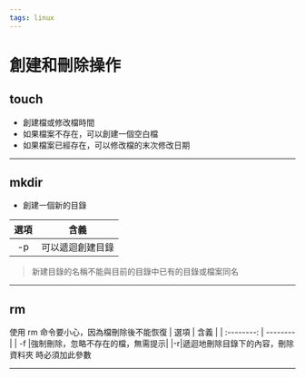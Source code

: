 ```yaml
---
tags: linux
---
```

# 創建和刪除操作

## touch
- 創建檔或修改檔時間
- 如果檔案不存在，可以創建一個空白檔
- 如果檔案已經存在，可以修改檔的末次修改日期

---
## mkdir
- 創建一個新的目錄

| 選項	 | 含義 |
| :--------:| -------- | 
| -p    |可以遞迴創建目錄   | 
>新建目錄的名稱不能與目前的目錄中已有的目錄或檔案同名

---
## rm

使用 rm 命令要小心，因為檔刪除後不能恢復
| 選項	 | 含義 |
| :--------: | -------- | 
| -f    |強制刪除，忽略不存在的檔，無需提示|
|-r|遞迴地刪除目錄下的內容，刪除資料夾 時必須加此參數

---

